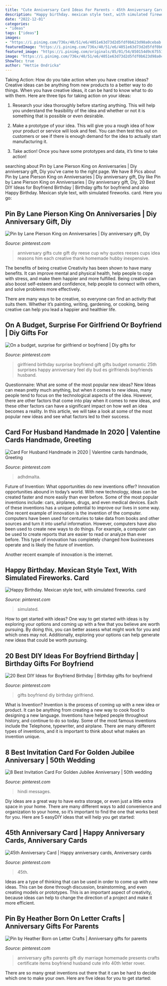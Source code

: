 ```yaml
---
title: "Cute Anniversary Card Ideas For Parents - 45th Anniversary Card"
description: "Happy birthday. mexican style text, with simulated fireworks. card"
date: "2022-12-01"
categories:
- "ideas"
tags: ["ideas"]
images:
- "https://i.pinimg.com/736x/40/51/e6/4051e63d73d2d5fdf0b623d98a0cebab.jpg"
featuredImage: "https://i.pinimg.com/736x/40/51/e6/4051e63d73d2d5fdf0b623d98a0cebab.jpg"
featured_image: "https://i.pinimg.com/originals/85/01/54/850154d9c67551a0cc2ef99961a53d99.jpg"
image: "https://i.pinimg.com/736x/40/51/e6/4051e63d73d2d5fdf0b623d98a0cebab.jpg"
ShowToc: true
author: "Hettie Ondricka"
---
```



Taking Action: How do you take action when you have creative ideas?
Creative ideas can be anything from new products to a better way to do things. When you have creative ideas, it can be hard to know what to do with them. Here are three tips for taking action on your ideas:
1. Research your idea thoroughly before starting anything. This will help you understand the feasibility of the idea and whether or not it is something that is possible or even desirable.

2. Make a prototype of your idea. This will give you a rough idea of how your product or service will look and feel. You can then test this out on customers or see if there is enough demand for the idea to actually start manufacturing it.

3. Take action! Once you have some prototypes and data, it’s time to take action!

	

		
searching about Pin by Lane Pierson King on Anniversaries | Diy anniversary gift, Diy you've came to the right page. We have 8 Pics about Pin by Lane Pierson King on Anniversaries | Diy anniversary gift, Diy like Pin by Lane Pierson King on Anniversaries | Diy anniversary gift, Diy, 20 Best DIY Ideas for Boyfriend Birthday | Birthday gifts for boyfriend and also Happy Birthday. Mexican style text, with simulated fireworks. card. Here you go:
		
    
## Pin By Lane Pierson King On Anniversaries | Diy Anniversary Gift, Diy

<img loading=lazy src="https://i.pinimg.com/736x/fa/8e/19/fa8e1920d0e50bd84919f163ce4b88f3--cute-anniversary-ideas-anniversary-gifts.jpg" onerror="this.onerror=null;this.src='https://tse3.mm.bing.net/th?id=OIP.H-ybJFf18e8mm2CJodH5GwHaHa&amp;pid=15.1';" alt="Pin by Lane Pierson King on Anniversaries | Diy anniversary gift, Diy">

_Source: pinterest.com_

>anniversary gifts cute gift diy reese cup why quotes reeses cups idea reasons him each creative thank homemade hubby inexpensive. 

	

The benefits of being creative
Creativity has been shown to have many benefits. It can improve mental and physical health, help people to cope with stress, and make them happier and more fulfilled.
Being creative can also boost self-esteem and confidence, help people to connect with others, and solve problems more effectively.

There are many ways to be creative, so everyone can find an activity that suits them. Whether it’s painting, writing, gardening, or cooking, being creative can help you lead a happier and healthier life.

    
## On A Budget, Surprise For Girlfriend Or Boyfriend | Diy Gifts For

<img loading=lazy src="https://i.pinimg.com/736x/7f/02/30/7f023048378bc5edd18b1d67eaf50ebb--surprise-birthday-ideas-for-girlfriend-girlfriend-surprises.jpg" onerror="this.onerror=null;this.src='https://tse4.mm.bing.net/th?id=OIP.lG9gCSw5_NQX835IQTIdVAHaNJ&amp;pid=15.1';" alt="On a budget, surprise for girlfriend or boyfriend | Diy gifts for">

_Source: pinterest.com_

>girlfriend birthday surprise boyfriend gift gifts budget romantic 25th surprises happy anniversary feel diy bud es girlfriends boyfriends husband. 

	

Questionnaire: What are some of the most popular new ideas?
New Ideas can mean pretty much anything, but when it comes to new ideas, many people tend to focus on the technological aspects of the idea. However, there are other factors that come into play when it comes to new ideas, and these other factors can have a significant impact on how well an idea becomes a reality. In this article, we will take a look at some of the most popular new ideas and see what factors led to their success.

    
## Card For Husband Handmade In 2020 | Valentine Cards Handmade, Greeting

<img loading=lazy src="https://i.pinimg.com/736x/db/7e/85/db7e8550f9c3b14d7d16062e245710ec.jpg" onerror="this.onerror=null;this.src='https://tse4.mm.bing.net/th?id=OIP.kumfBqAnQfqCD3hS9mtFhAHaHQ&amp;pid=15.1';" alt="Card For Husband Handmade in 2020 | Valentine cards handmade, Greeting">

_Source: pinterest.com_

>adhdmalta. 

	

Future of Invention: What opportunities do new inventions offer?
Innovation opportunities abound in today’s world. With new technology, ideas can be created faster and more easily than ever before. Some of the most popular inventions include: cars, airplanes, drugs, and even medical devices. Each of these inventions has a unique potential to improve our lives in some way. 
One recent example of innovation is the invention of the computer. computers have been used for centuries to take data from books and other sources and turn it into useful information. However, computers have also been used to create new ways to do things. For example, a computer can be used to create reports that are easier to read or analyze than ever before. This type of innovation has completely changed how businesses operate and is likely the future of invention. 

Another recent example of innovation is the internet.

    
## Happy Birthday. Mexican Style Text, With Simulated Fireworks. Card

<img loading=lazy src="https://i.pinimg.com/736x/19/b4/fe/19b4fe850f172bc69e88d397421df42d.jpg" onerror="this.onerror=null;this.src='https://tse4.mm.bing.net/th?id=OIP.lUy5A9Z4keXd5Kf0TPS8twAAAA&amp;pid=15.1';" alt="Happy Birthday. Mexican style text, with simulated fireworks. card">

_Source: pinterest.com_

>simulated. 

	

How to get started with ideas?
One way to get started with ideas is by exploring your options and coming up with a few that you believe are worth pursuing. By doing this, you can better assess what might work for you and which ones may not. Additionally, exploring your options can help generate new ideas that could be worth pursuing.

    
## 20 Best DIY Ideas For Boyfriend Birthday | Birthday Gifts For Boyfriend

<img loading=lazy src="https://i.pinimg.com/originals/85/01/54/850154d9c67551a0cc2ef99961a53d99.jpg" onerror="this.onerror=null;this.src='https://tse3.mm.bing.net/th?id=OIP.hCS8OEDXkcPTi6AI9vh4LQHaJ4&amp;pid=15.1';" alt="20 Best DIY Ideas for Boyfriend Birthday | Birthday gifts for boyfriend">

_Source: pinterest.com_

>gifts boyfriend diy birthday girlfriend. 

	

What is Invention?
Invention is the process of coming up with a new idea or product. It can be anything from creating a new way to cook food to designing a new language. Inventions have helped people throughout history, and continue to do so today. Some of the most famous inventions include the Telephone, typewriter, and airplane. There are many different types of inventions, and it is important to think about what makes an invention unique.

    
## 8 Best Invitation Card For Golden Jubilee Anniversary | 50th Wedding

<img loading=lazy src="https://i.pinimg.com/736x/40/51/e6/4051e63d73d2d5fdf0b623d98a0cebab.jpg" onerror="this.onerror=null;this.src='https://tse3.mm.bing.net/th?id=OIP.zkulpdFkjNmXC7WHigNGmgHaLH&amp;pid=15.1';" alt="8 Best Invitation Card For Golden Jubilee Anniversary | 50th wedding">

_Source: pinterest.com_

>hindi messages. 

	

Diy ideas are a great way to have extra storage, or even just a little extra space in your home. There are many different ways to add convenience and organization to your home, so it’s important to find the one that works best for you. Here are 5 easyDIY ideas that will help you get started: 

    
## 45th Anniversary Card | Happy Anniversary Cards, Anniversary Cards

<img loading=lazy src="https://i.pinimg.com/736x/09/eb/1a/09eb1adddd223ca5010634031ee60bd8.jpg" onerror="this.onerror=null;this.src='https://tse2.mm.bing.net/th?id=OIP.CrXZWvT-ZpM-AjDepVWOuQHaFj&amp;pid=15.1';" alt="45th Anniversary Card | Happy anniversary cards, Anniversary cards">

_Source: pinterest.com_

>45th. 

	

Ideas are a type of thinking that can be used in order to come up with new ideas. This can be done through discussion, brainstorming, and even creating models or prototypes. This is an important aspect of creativity, because ideas can help to change the direction of a project and make it more efficient.

    
## Pin By Heather Born On Letter Crafts | Anniversary Gifts For Parents

<img loading=lazy src="https://i.pinimg.com/736x/65/d0/9c/65d09c4370bf470b3760b26e9edd010a--parents-anniversary-aniversary-gifts-for-parents.jpg" onerror="this.onerror=null;this.src='https://tse1.mm.bing.net/th?id=OIP.fNMu4aMGjJMzVmG4gbcgkQHaJ3&amp;pid=15.1';" alt="Pin by Heather Born on Letter Crafts | Anniversary gifts for parents">

_Source: pinterest.com_

>anniversary gifts parents gift diy marriage homemade presents crafts certificate items boyfriend husband cute info 40th letter rover. 

	

There are so many great inventions out there that it can be hard to decide which one to make your own. Here are five ideas for you to get started: 

